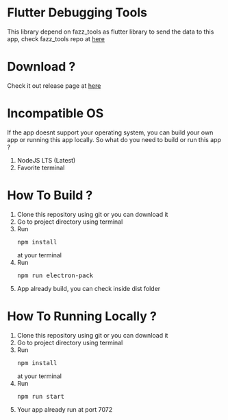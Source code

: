 # Flutter Debugging Tools

This library depend on fazz_tools as flutter library to send the data to this app, check fazz_tools repo at <a href="https://github.com/payfazz/fazz_tools">here</a>

# Download ?

Check it out release page at <a href="https://github.com/payfazz/fazz_tools_ui/releases">here</a>

# Incompatible OS

If the app doesnt support your operating system, you can build your own app or running this app locally. So what do you need to build or run this app ?

1. NodeJS LTS (Latest)
2. Favorite terminal

# How To Build ?

1. Clone this repository using git or you can download it
2. Go to project directory using terminal
3. Run <pre>npm install</pre> at your terminal
4. Run <pre>npm run electron-pack</pre>
5. App already build, you can check inside dist folder

# How To Running Locally ?

1. Clone this repository using git or you can download it
2. Go to project directory using terminal
3. Run <pre>npm install</pre> at your terminal
4. Run <pre>npm run start</pre>
5. Your app already run at port 7072
